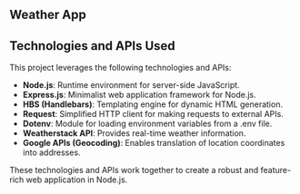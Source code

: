 ## Weather App
## Technologies and APIs Used

This project leverages the following technologies and APIs:

- **Node.js**: Runtime environment for server-side JavaScript.
- **Express.js**: Minimalist web application framework for Node.js.
- **HBS (Handlebars)**: Templating engine for dynamic HTML generation.
- **Request**: Simplified HTTP client for making requests to external APIs.
- **Dotenv**: Module for loading environment variables from a .env file.
- **Weatherstack API**: Provides real-time weather information.
- **Google APIs (Geocoding)**: Enables translation of location coordinates into addresses.

These technologies and APIs work together to create a robust and feature-rich web application in Node.js.
